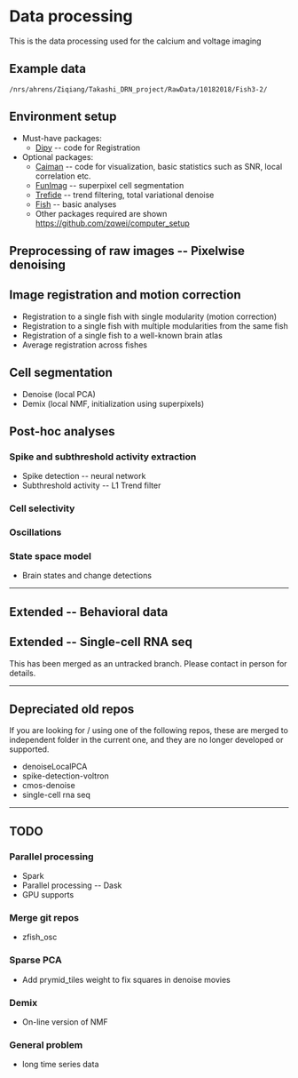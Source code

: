 # Data processing
This is the data processing used for the calcium and voltage imaging

## Example data
`/nrs/ahrens/Ziqiang/Takashi_DRN_project/RawData/10182018/Fish3-2/`

## Environment setup
* Must-have packages:
    * [Dipy](http://nipy.org/dipy/) -- code for Registration
* Optional packages:
    * [Caiman](https://github.com/flatironinstitute/CaImAn) -- code for visualization, basic statistics such as SNR, local correlation etc.
    * [FunImag](https://github.com/paninski-lab/funimag) -- superpixel cell segmentation
    * [Trefide](https://github.com/ikinsella/trefide) -- trend filtering, total variational denoise
    * [Fish](https://github.com/d-v-b/fish) -- basic analyses
    * Other packages required are shown https://github.com/zqwei/computer_setup

## Preprocessing of raw images -- Pixelwise denoising
## Image registration and motion correction
* Registration to a single fish with single modularity (motion correction)
* Registration to a single fish with multiple modularities from the same fish
* Registration of a single fish to a well-known brain atlas
* Average registration across fishes

## Cell segmentation
* Denoise (local PCA)
* Demix (local NMF, initialization using superpixels)

## Post-hoc analyses
### Spike and subthreshold activity extraction
* Spike detection -- neural network
* Subthreshold activity -- L1 Trend filter
### Cell selectivity
### Oscillations
### State space model
* Brain states and change detections

--------------------------
## Extended -- Behavioral data

## Extended -- Single-cell RNA seq
This has been merged as an untracked branch. Please contact in person for details.

--------------------------
## Depreciated old repos
If you are looking for / using one of the following repos, these are merged to independent folder in the current one, and they are no longer developed or supported.
* denoiseLocalPCA
* spike-detection-voltron
* cmos-denoise
* single-cell rna seq
--------------------------
## TODO
### Parallel processing
* Spark
* Parallel processing -- Dask
* GPU supports

### Merge git repos
* zfish_osc


### Sparse PCA
* Add prymid_tiles weight to fix squares in denoise movies

### Demix
* On-line version of NMF

### General problem
* long time series data

